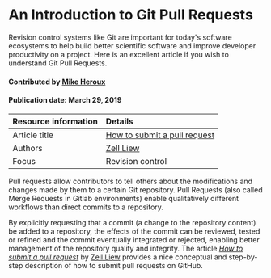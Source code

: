 # An Introduction to Git Pull Requests
<!-- deck text start --> 
Revision control systems like Git are important for today's software ecosystems to help build better scientific software and improve developer productivity on a project. Here is an excellent article if you wish to understand Git Pull Requests.
<!-- deck text end --> 

#### Contributed by [Mike Heroux](https://github.com/maherou)
#### Publication date: March 29, 2019

Resource information | Details
:--- | :--- 
Article title  | [How to submit a pull request](https://medium.freecodecamp.org/how-to-submit-a-pull-request-529efe82eea5)
Authors | [Zell Liew](https://medium.freecodecamp.org/@zellwk)
Focus | Revision control

Pull requests allow contributors to tell others about the modifications and changes made by them to a certain Git repository. Pull Requests (also called Merge Requests in Gitlab environments) enable qualitatively different workflows than direct commits to a repository.  

By explicitly requesting that a commit (a change to the repository content) be added to a repository, the effects of the commit can be reviewed, tested or refined and the commit eventually integrated or rejected, enabling better management of the repository quality and integrity. The article *[How to submit a pull request](https://medium.freecodecamp.org/how-to-submit-a-pull-request-529efe82eea5)* by [Zell Liew](https://medium.freecodecamp.org/@zellwk) provides a nice conceptual and step-by-step description of how to submit pull requests on GitHub.


<!---
Publish: yes
RSS update: 2019-03-29
Categories: Development
Topics: Revision control
Level: 2
Prerequisites: none
Aggregate: none
--->
